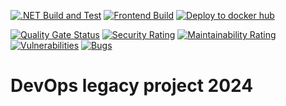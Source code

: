 [![.NET Build and Test](https://github.com/OBS-DevOps24/whoknows-legacy/actions/workflows/backend-test-build.yml/badge.svg)](https://github.com/OBS-DevOps24/whoknows-legacy/actions/workflows/backend-test-build.yml)
[![Frontend Build](https://github.com/OBS-DevOps24/whoknows-legacy/actions/workflows/frontend-build.yml/badge.svg)](https://github.com/OBS-DevOps24/whoknows-legacy/actions/workflows/frontend-build.yml)
[![Deploy to docker hub](https://github.com/OBS-DevOps24/whoknows-legacy/actions/workflows/deploy.yml/badge.svg)](https://github.com/OBS-DevOps24/whoknows-legacy/actions/workflows/deploy.yml)

[![Quality Gate Status](https://sonarcloud.io/api/project_badges/measure?project=OBS-DevOps24_whoknows-legacy&metric=alert_status)](https://sonarcloud.io/summary/new_code?id=OBS-DevOps24_whoknows-legacy)
[![Security Rating](https://sonarcloud.io/api/project_badges/measure?project=OBS-DevOps24_whoknows-legacy&metric=security_rating)](https://sonarcloud.io/summary/new_code?id=OBS-DevOps24_whoknows-legacy)
[![Maintainability Rating](https://sonarcloud.io/api/project_badges/measure?project=OBS-DevOps24_whoknows-legacy&metric=sqale_rating)](https://sonarcloud.io/summary/new_code?id=OBS-DevOps24_whoknows-legacy)
[![Vulnerabilities](https://sonarcloud.io/api/project_badges/measure?project=OBS-DevOps24_whoknows-legacy&metric=vulnerabilities)](https://sonarcloud.io/summary/new_code?id=OBS-DevOps24_whoknows-legacy)
[![Bugs](https://sonarcloud.io/api/project_badges/measure?project=OBS-DevOps24_whoknows-legacy&metric=bugs)](https://sonarcloud.io/summary/new_code?id=OBS-DevOps24_whoknows-legacy)

# DevOps legacy project 2024
